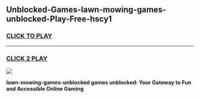 
## Unblocked-Games-lawn-mowing-games-unblocked-Play-Free-hscy1
<h3>
<a href="https://premium76.site?title=lawn-mowing-games-unblocked&ref=17A">CLICK TO PLAY</a></h3>
<hr>

<h3>
<a href="https://premium76.site?title=lawn-mowing-games-unblocked&ref=17A">CLICK 2 PLAY</a>
  
</h3>

<a href="https://premium76.site?title=lawn-mowing-games-unblocked&ref=17A"><img src="https://clearcache.store/games.png"></a>


**lawn-mowing-games-unblocked games unblocked: Your Gateway to Fun and Accessible Online Gaming**

